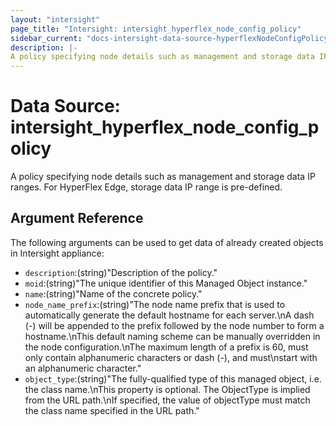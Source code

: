 ```yaml
---
layout: "intersight"
page_title: "Intersight: intersight_hyperflex_node_config_policy"
sidebar_current: "docs-intersight-data-source-hyperflexNodeConfigPolicy"
description: |-
A policy specifying node details such as management and storage data IP ranges. For HyperFlex Edge, storage data IP range is pre-defined.
---
```


# Data Source: intersight_hyperflex_node_config_policy
A policy specifying node details such as management and storage data IP ranges. For HyperFlex Edge, storage data IP range is pre-defined.
## Argument Reference
The following arguments can be used to get data of already created objects in Intersight appliance:
* `description`:(string)"Description of the policy."
* `moid`:(string)"The unique identifier of this Managed Object instance."
* `name`:(string)"Name of the concrete policy."
* `node_name_prefix`:(string)"The node name prefix that is used to automatically generate the default hostname for each server.\nA dash (-) will be appended to the prefix followed by the node number to form a hostname.\nThis default naming scheme can be manually overridden in the node configuration.\nThe maximum length of a prefix is 60, must only contain alphanumeric characters or dash (-), and must\nstart with an alphanumeric character."
* `object_type`:(string)"The fully-qualified type of this managed object, i.e. the class name.\nThis property is optional. The ObjectType is implied from the URL path.\nIf specified, the value of objectType must match the class name specified in the URL path."
